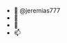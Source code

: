 - 👋  @jeremias777
- 👀 
- 💞️ 
- 📫

<!---
jeremias777/jeremias777 is a ✨ special ✨ repository because its `README.md` (this file) appears on your GitHub profile.
You can click the Preview link to take a look at your changes.
--->
